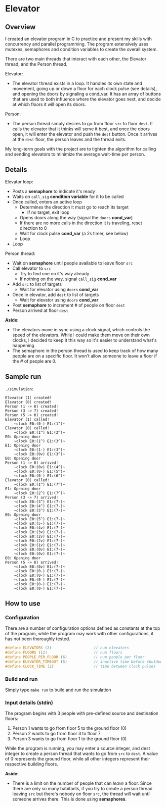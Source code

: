 # Elevator

## Overview

I created an elevator program in C to practice and present my skills with
concurrency and parallel programming. The program extensively uses mutexes,
semaphores and condition variables to create the overall system.

There are two main threads that interact with each other, the Elevator thread,
and the Person thread.

Elevator:
- The elevator thread exists in a loop. It handles its own state and movement,
  going up or down a floor for each clock pulse (see details), and opening the
  doors by signaling a cond_var. It has an array of buttons that are used to
  both influence where the elevator goes next, and decide at which floors it
  will open its doors.

Person:
- The person thread simply desires to go from floor `src` to floor `dest`. It
  calls the elevator that it thinks will serve it best, and once the doors open,
  it will enter the elevator and push the `dest` button. Once it arrives at the
  `dest` floor, the person leaves and the thread exits.

My long-term goals with the project are to tighten the algorithm for calling
and sending elevators to minimize the average wait-time per person.

## Details

Elevator loop:
- Posts a **semaphore** to indicate it's ready
- Waits on `call_sig` **condition variable** for it to be called
- Once called, enters an active loop
    - Determines the direction it must go to reach its target
        - If no target, exit loop
    - Opens doors along the way (signal the `doors` **cond_var**)
    - If there are no more calls in the direction it is traveling, reset
      direction to 0
    - Wait for clock pulse **cond_var** (a 2s timer, see below)
    - Loop
- Loop

Person thread:
- Wait on **semaphore** until people available to leave floor `src`
- Call elevator to `src`
    - Try to find one on it's way already
    - If nothing on the way, signal `call_sig` **cond_var**
- Add `src` to list of targets
    - Wait for elevator using `doors` **cond_var**
- Once in elevator, add `dest` to list of targets
    - Wait for elevator using `doors` **cond_var**
- Post **semaphore** to increment # of people on floor `dest`
- Person arrived at floor `dest`

__Aside__:
- The elevators move in sync using a clock signal, which controls the speed of
  the elevators. While I could make them move on their own clocks, I decided to
  keep it this way so it's easier to understand what's happening.
- The semaphore in the person thread is used to keep track of how many people
  are on a specific floor. It won't allow someone to leave a floor if the # of
  people are 0.

## Sample run

`./simulation`:

```
Elevator (1) created!
Elevator (0) created!
Person (1 -> 0) created!
Person (3 -> 7) created!
Person (5 -> 0) created!
Elevator (1) called!
    ~clock E0:(0-) E1:(1^)~
Elevator (0) called!
    ~clock E0:(1^) E1:(2^)~
E0: Opening door
    ~clock E0:(1^) E1:(3^)~
E1: Opening door
    ~clock E0:(1-) E1:(3^)~
    ~clock E0:(0v) E1:(3^)~
E0: Opening door
Person (1 -> 0) arrived!
    ~clock E0:(0v) E1:(4^)~
    ~clock E0:(0-) E1:(5^)~
    ~clock E0:(0-) E1:(6^)~
Elevator (0) called!
    ~clock E0:(1^) E1:(7^)~
E1: Opening door
    ~clock E0:(2^) E1:(7^)~
Person (3 -> 7) arrived!
    ~clock E0:(3^) E1:(7-)~
    ~clock E0:(4^) E1:(7-)~
    ~clock E0:(5^) E1:(7-)~
E0: Opening door
    ~clock E0:(5^) E1:(7-)~
    ~clock E0:(5-) E1:(7-)~
    ~clock E0:(4v) E1:(7-)~
    ~clock E0:(3v) E1:(7-)~
    ~clock E0:(2v) E1:(7-)~
    ~clock E0:(2v) E1:(7-)~
    ~clock E0:(1v) E1:(7-)~
    ~clock E0:(0v) E1:(7-)~
    ~clock E0:(0v) E1:(7-)~
E0: Opening door
Person (5 -> 0) arrived!
    ~clock E0:(0v) E1:(7-)~
    ~clock E0:(0-) E1:(7-)~
    ~clock E0:(0-) E1:(7-)~
    ~clock E0:(0-) E1:(7-)~
    ~clock E0:(0-) E1:(7-)~
    ~clock E0:(0-) E1:(7-)~
```


## How to use

### Configuration

There are a number of configuration options defined as constants at the top of
the program, while the program may work with other configurations, it has not
been thoroughly tested.

```c
#define ELEVATORS (2)                   // num elevators
#define FLOORS (12)                     // num floors
#define PEOPLE_PER_FLOOR (6)            // num people per floor
#define ELEVATOR_TIMEOUT (5)            // inactive time before shutdown
#define CLOCK_TIME (2)                  // time between clock pulses
```

### Build and run

Simply type `make run` to build and run the simulation

### Input details (stdin)

The program begins with 3 people with pre-defined source and destination floors:
1. Person 1 wants to go from floor 5 to the ground floor (0)
2. Person 2 wants to go from floor 3 to floor 7
3. Person 3 wants to go from floor 1 to the ground floor (0)

While the program is running, you may enter a source integer, and dest integer
to create a person thread that wants to go from `src` to `dest`. A value of 0
represents the ground floor, while all other integers represent their respective
building floors.

__Aside:__
- There is a limit on the number of people that can *leave* a floor. Since there
  are only so many habitants, if you try to create a person thread leaving `src`
  but there's nobody on floor `src`, the thread will wait until someone arrives
  there. This is done using **semaphores**.
